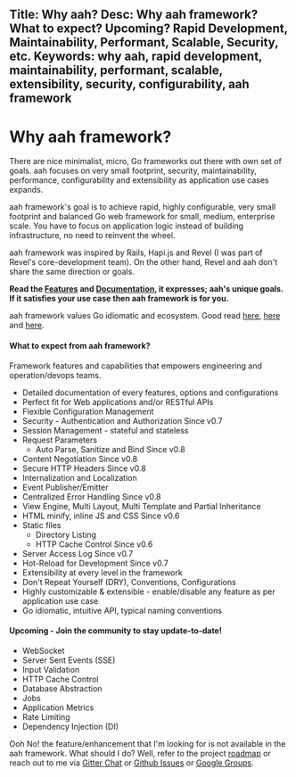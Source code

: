 Title: Why aah?
Desc: Why aah framework? What to expect? Upcoming? Rapid Development, Maintainability, Performant, Scalable, Security, etc.
Keywords: why aah, rapid development, maintainability, performant, scalable, extensibility, security, configurability, aah framework
---
# Why aah framework?

There are nice minimalist, micro, Go frameworks out there with own set of goals. aah focuses on very small footprint, security, maintainability, performance, configurability and extensibility as application use cases expands.

aah framework's goal is to achieve rapid, highly configurable, very small footprint and balanced Go web framework for small, medium, enterprise scale. You have to focus on application logic instead of building infrastructure, no need to reinvent the wheel.

aah framework was inspired by Rails, Hapi.js and Revel (I was part of Revel's core-development team). On the other hand, Revel and aah don't share the same direction or goals.

**Read the [Features](/features.html) and [Documentation]({{aah_docs_domain_url}}), it expresses; aah's unique goals. If it satisfies your use case then aah framework is for you.**

aah framework values Go idiomatic and ecosystem. Good read [here](https://dmitri.shuralyov.com/idiomatic-go), [here](https://golang.org/doc/effective_go.html) and [here](https://pocketgophers.com/idiomatic-go/).

#### What to expect from aah framework?
Framework features and capabilities that empowers engineering and operation/devops teams.

* Detailed documentation of every features, options and configurations
* Perfect fit for Web applications and/or RESTful APIs
* Flexible Configuration Management
* Security - Authentication and Authorization <span class="badge lb-xs">Since v0.7</span>
* Session Management - stateful and stateless
* Request Parameters
    - Auto Parse, Sanitize and Bind <span class="badge lb-xs">Since v0.8</span>
* Content Negotiation <span class="badge lb-xs">Since v0.8</span>
* Secure HTTP Headers <span class="badge lb-xs">Since v0.8</span>
* Internalization and Localization
* Event Publisher/Emitter
* Centralized Error Handling <span class="badge lb-xs">Since v0.8</span>
* View Engine, Multi Layout, Multi Template and Partial Inheritance
* HTML minify, inline JS and CSS <span class="badge lb-xs">Since v0.6</span>
* Static files
    - Directory Listing
    - HTTP Cache Control <span class="badge lb-xs">Since v0.6</span>
* Server Access Log <span class="badge lb-xs">Since v0.7</span>
* Hot-Reload for Development <span class="badge lb-xs">Since v0.7</span></li>
* Extensibility at every level in the framework
* Don't Repeat Yourself (DRY), Conventions, Configurations
* Highly customizable & extensible - enable/disable any feature as per application use case
* Go idiomatic, intuitive API, typical naming conventions

#### Upcoming - Join the community to stay update-to-date!

* WebSocket
* Server Sent Events (SSE)
* Input Validation
* HTTP Cache Control
* Database Abstraction
* Jobs
* Application Metrics
* Rate Limiting
* Dependency Injection (DI)

Ooh No! the feature/enhancement that I'm looking for is not available in the aah framework. What should I do? Well, refer to the project [roadmap](https://github.com/go-aah/aah/projects/3) or reach out to me via [Gitter Chat](https://gitter.im/aahframework/community) or [Github Issues](https://github.com/go-aah/aah/issues) or [Google Groups](https://groups.google.com/forum/#!forum/aahframework).
